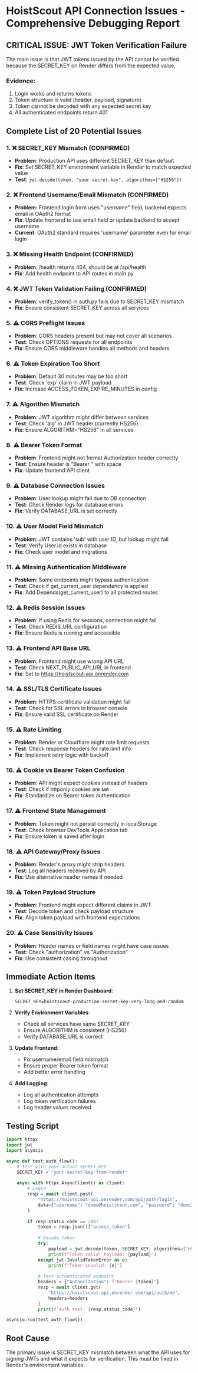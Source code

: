 # HoistScout API Connection Issues - Comprehensive Debugging Report

## CRITICAL ISSUE: JWT Token Verification Failure

The main issue is that JWT tokens issued by the API cannot be verified because the SECRET_KEY on Render differs from the expected value.

### Evidence:
1. Login works and returns tokens
2. Token structure is valid (header, payload, signature)
3. Token cannot be decoded with any expected secret key
4. All authenticated endpoints return 401

## Complete List of 20 Potential Issues

### 1. ❌ **SECRET_KEY Mismatch** (CONFIRMED)
- **Problem**: Production API uses different SECRET_KEY than default
- **Fix**: Set SECRET_KEY environment variable in Render to match expected value
- **Test**: `jwt.decode(token, "your-secret-key", algorithms=["HS256"])`

### 2. ❌ **Frontend Username/Email Mismatch** (CONFIRMED)
- **Problem**: Frontend login form uses "username" field, backend expects email in OAuth2 format
- **Fix**: Update frontend to use email field or update backend to accept username
- **Current**: OAuth2 standard requires 'username' parameter even for email login

### 3. ❌ **Missing Health Endpoint** (CONFIRMED)
- **Problem**: /health returns 404, should be at /api/health
- **Fix**: Add health endpoint to API routes in main.py

### 4. ❌ **JWT Token Validation Failing** (CONFIRMED)
- **Problem**: verify_token() in auth.py fails due to SECRET_KEY mismatch
- **Fix**: Ensure consistent SECRET_KEY across all services

### 5. ⚠️ **CORS Preflight Issues**
- **Problem**: CORS headers present but may not cover all scenarios
- **Test**: Check OPTIONS requests for all endpoints
- **Fix**: Ensure CORS middleware handles all methods and headers

### 6. ⚠️ **Token Expiration Too Short**
- **Problem**: Default 30 minutes may be too short
- **Test**: Check 'exp' claim in JWT payload
- **Fix**: Increase ACCESS_TOKEN_EXPIRE_MINUTES in config

### 7. ⚠️ **Algorithm Mismatch**
- **Problem**: JWT algorithm might differ between services
- **Test**: Check 'alg' in JWT header (currently HS256)
- **Fix**: Ensure ALGORITHM="HS256" in all services

### 8. ⚠️ **Bearer Token Format**
- **Problem**: Frontend might not format Authorization header correctly
- **Test**: Ensure header is "Bearer <token>" with space
- **Fix**: Update frontend API client

### 9. ⚠️ **Database Connection Issues**
- **Problem**: User lookup might fail due to DB connection
- **Test**: Check Render logs for database errors
- **Fix**: Verify DATABASE_URL is set correctly

### 10. ⚠️ **User Model Field Mismatch**
- **Problem**: JWT contains 'sub' with user ID, but lookup might fail
- **Test**: Verify User.id exists in database
- **Fix**: Check user model and migrations

### 11. ⚠️ **Missing Authentication Middleware**
- **Problem**: Some endpoints might bypass authentication
- **Test**: Check if get_current_user dependency is applied
- **Fix**: Add Depends(get_current_user) to all protected routes

### 12. ⚠️ **Redis Session Issues**
- **Problem**: If using Redis for sessions, connection might fail
- **Test**: Check REDIS_URL configuration
- **Fix**: Ensure Redis is running and accessible

### 13. ⚠️ **Frontend API Base URL**
- **Problem**: Frontend might use wrong API URL
- **Test**: Check NEXT_PUBLIC_API_URL in frontend
- **Fix**: Set to https://hoistscout-api.onrender.com

### 14. ⚠️ **SSL/TLS Certificate Issues**
- **Problem**: HTTPS certificate validation might fail
- **Test**: Check for SSL errors in browser console
- **Fix**: Ensure valid SSL certificate on Render

### 15. ⚠️ **Rate Limiting**
- **Problem**: Render or Cloudflare might rate limit requests
- **Test**: Check response headers for rate limit info
- **Fix**: Implement retry logic with backoff

### 16. ⚠️ **Cookie vs Bearer Token Confusion**
- **Problem**: API might expect cookies instead of headers
- **Test**: Check if httponly cookies are set
- **Fix**: Standardize on Bearer token authentication

### 17. ⚠️ **Frontend State Management**
- **Problem**: Token might not persist correctly in localStorage
- **Test**: Check browser DevTools Application tab
- **Fix**: Ensure token is saved after login

### 18. ⚠️ **API Gateway/Proxy Issues**
- **Problem**: Render's proxy might strip headers
- **Test**: Log all headers received by API
- **Fix**: Use alternative header names if needed

### 19. ⚠️ **Token Payload Structure**
- **Problem**: Frontend might expect different claims in JWT
- **Test**: Decode token and check payload structure
- **Fix**: Align token payload with frontend expectations

### 20. ⚠️ **Case Sensitivity Issues**
- **Problem**: Header names or field names might have case issues
- **Test**: Check "authorization" vs "Authorization"
- **Fix**: Use consistent casing throughout

## Immediate Action Items

1. **Set SECRET_KEY in Render Dashboard**:
   ```
   SECRET_KEY=hoistscout-production-secret-key-very-long-and-random
   ```

2. **Verify Environment Variables**:
   - Check all services have same SECRET_KEY
   - Ensure ALGORITHM is consistent (HS256)
   - Verify DATABASE_URL is correct

3. **Update Frontend**:
   - Fix username/email field mismatch
   - Ensure proper Bearer token format
   - Add better error handling

4. **Add Logging**:
   - Log all authentication attempts
   - Log token verification failures
   - Log header values received

## Testing Script

```python
import httpx
import jwt
import asyncio

async def test_auth_flow():
    # Test with your actual SECRET_KEY
    SECRET_KEY = "your-secret-key-from-render"
    
    async with httpx.AsyncClient() as client:
        # Login
        resp = await client.post(
            "https://hoistscout-api.onrender.com/api/auth/login",
            data={"username": "demo@hoistscout.com", "password": "demo123"}
        )
        
        if resp.status_code == 200:
            token = resp.json()["access_token"]
            
            # Decode token
            try:
                payload = jwt.decode(token, SECRET_KEY, algorithms=["HS256"])
                print(f"Token valid! Payload: {payload}")
            except jwt.InvalidTokenError as e:
                print(f"Token invalid: {e}")
            
            # Test authenticated endpoint
            headers = {"Authorization": f"Bearer {token}"}
            resp = await client.get(
                "https://hoistscout-api.onrender.com/api/auth/me",
                headers=headers
            )
            print(f"Auth test: {resp.status_code}")

asyncio.run(test_auth_flow())
```

## Root Cause
The primary issue is SECRET_KEY mismatch between what the API uses for signing JWTs and what it expects for verification. This must be fixed in Render's environment variables.
